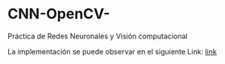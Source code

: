 # CNN-OpenCV-
Práctica de Redes Neuronales y Visión computacional 

La implementación se puede observar en el siguiente Link: [link](https://www.linkedin.com/in/mauricio-lugo-71b45a1b8/)
